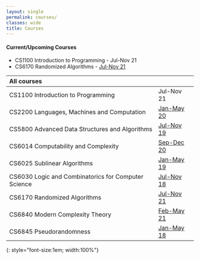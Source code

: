 ```yaml
---
layout: single
permalink: courses/
classes: wide
title: Courses
---
```


#### Current/Upcoming Courses <i class="fas fa-certificate" style="color:red"></i>
- CS1100 Introduction to Programming - Jul-Nov 21
- CS6170 Randomized Algorithms  - [Jul-Nov 21](6170/21/)

| All courses | |
|:-------|:---|
| CS1100 Introduction to Programming | Jul-Nov 21 |
| CS2200 Languages, Machines and Computation | [Jan-May 20](2200/20/) |
| CS5800 Advanced Data Structures and Algorithms | [Jul-Nov 19](5800/19/) |
| CS6014 Computability and Complexity | [Sep-Dec 20](6014/20/) |
| CS6025 Sublinear Algorithms | [Jan-May 19](6025/19/) |
| CS6030 Logic and Combinatorics for Computer Science | [Jul-Nov 18](6030/18/) |
| CS6170 Randomized Algorithms | [Jul-Nov 21](6170/21/)
| CS6840 Modern Complexity Theory | [Feb-May 21](6840/21/) |
| CS6845 Pseudorandomness | [Jan-May 18](6845/18/) |
{: style="font-size:1em; width:100%"}
